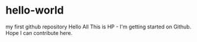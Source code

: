 # hello-world
my first github repository
Hello All
This is HP - I'm getting started on Github. Hope I can contribute here.
